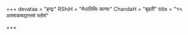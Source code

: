 +++
devataa = "इन्द्रः"
RShiH = "मेधातिथिः काण्वः"
ChandaH = "बृहती"
title = "१५ अस्माकमद्यान्तमं स्तोमं"

+++
